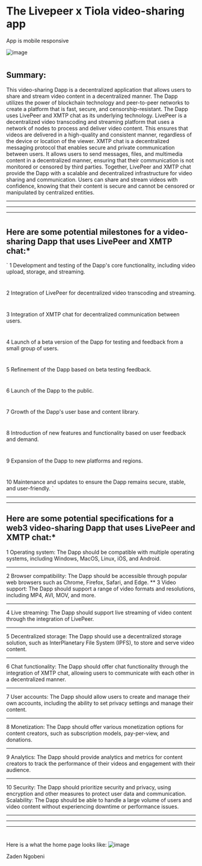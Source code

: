 # The Livepeer x Tiola video-sharing app

App is mobile responsive

![image](https://user-images.githubusercontent.com/84284739/211152522-9275bc3e-bebb-4b73-9ffb-0ddeef284410.png)


#
## Summary:

This video-sharing Dapp is a decentralized application that allows users to share and stream video content in a decentralized manner. The Dapp utilizes the power of blockchain technology and peer-to-peer networks to create a platform that is fast, secure, and censorship-resistant.
The Dapp uses LivePeer and XMTP chat as its underlying technology. LivePeer is a decentralized video transcoding and streaming platform that uses a network of nodes to process and deliver video content. This ensures that videos are delivered in a high-quality and consistent manner, regardless of the device or location of the viewer.
XMTP chat is a decentralized messaging protocol that enables secure and private communication between users. It allows users to send messages, files, and multimedia content in a decentralized manner, ensuring that their communication is not monitored or censored by third parties.
Together, LivePeer and XMTP chat provide the Dapp with a scalable and decentralized infrastructure for video sharing and communication. Users can share and stream videos with confidence, knowing that their content is secure and cannot be censored or manipulated by centralized entities.

***********************************************************************************
***********************************************************************************
***********************************************************************************
##
#
## Here are some potential milestones for a video-sharing Dapp that uses LivePeer and XMTP chat:*
`
1  Development and testing of the Dapp's core functionality, including video upload, storage, and streaming.
#
2  Integration of LivePeer for decentralized video transcoding and streaming.
# 
3  Integration of XMTP chat for decentralized communication between users.
# 
4  Launch of a beta version of the Dapp for testing and feedback from a small group of users.
# 
5  Refinement of the Dapp based on beta testing feedback.
# 
6  Launch of the Dapp to the public.
# 
7  Growth of the Dapp's user base and content library.
# 
8  Introduction of new features and functionality based on user feedback and demand.
# 
9  Expansion of the Dapp to new platforms and regions.
# 
10  Maintenance and updates to ensure the Dapp remains secure, stable, and user-friendly.
`
*********************************************************************************************************
***********************************************************************************
##
##


## Here are some potential specifications for a web3 video-sharing Dapp that uses LivePeer and XMTP chat:*
  1  Operating system: The Dapp should be compatible with multiple operating systems, including Windows, MacOS, Linux, iOS, and Android.
  ***
  2  Browser compatibility: The Dapp should be accessible through popular web browsers such as Chrome, Firefox, Safari, and Edge.
  **
  3  Video support: The Dapp should support a range of video formats and resolutions, including MP4, AVI, MOV, and more.
  ***
  4  Live streaming: The Dapp should support live streaming of video content through the integration of LivePeer.
  ***
  5  Decentralized storage: The Dapp should use a decentralized storage solution, such as InterPlanetary File System (IPFS), to store and serve video content.
  ***
  6  Chat functionality: The Dapp should offer chat functionality through the integration of XMTP chat, allowing users to communicate with each other in a decentralized manner.
  ***
  7  User accounts: The Dapp should allow users to create and manage their own accounts, including the ability to set privacy settings and manage their content.
  ***
  8  Monetization: The Dapp should offer various monetization options for content creators, such as subscription models, pay-per-view, and donations.
  ***
  9  Analytics: The Dapp should provide analytics and metrics for content creators to track the performance of their videos and engagement with their audience.
  ***
  10  Security: The Dapp should prioritize security and privacy, using encryption and other measures to protect user data and communication.
    Scalability: The Dapp should be able to handle a large volume of users and video content without experiencing downtime or performance issues.
***********
***********
***********
#

Here is a what the home page looks like:
![image](https://user-images.githubusercontent.com/84284739/211152303-b7df6d0c-5bb5-461b-a989-c7b4f8412ef3.png)





Zaden Ngobeni
